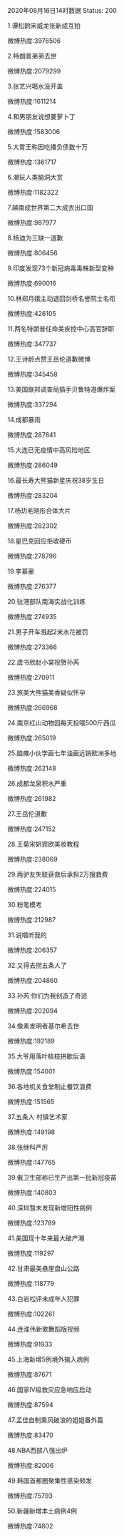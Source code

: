 2020年08月16日14时数据
Status: 200

1.谭松韵宋威龙张新成互拍

微博热度:3976506

2.特朗普弟弟去世

微博热度:2079299

3.张艺兴喝水没开盖

微博热度:1611214

4.和男朋友说想要萝卜丁

微博热度:1583006

5.大胃王称因吃播负债数十万

微博热度:1361717

6.潮玩人类脑洞大赏

微博热度:1182322

7.越南成世界第二大成衣出口国

微博热度:987977

8.杨迪为三缺一道歉

微博热度:806456

9.印度发现73个新冠病毒毒株新型变种

微博热度:690016

10.林郑月娥主动退回剑桥名誉院士名衔

微博热度:426105

11.两名特朗普任命美疾控中心高官辞职

微博热度:347737

12.王诗龄点赞王岳伦道歉微博

微博热度:345458

13.美国联邦调查局插手贝鲁特港爆炸案

微博热度:337294

14.成都暴雨

微博热度:287841

15.大连已无疫情中高风险地区

微博热度:286049

16.最长寿大熊猫新星庆祝38岁生日

微博热度:283204

17.杨玏毛晓彤合体大片

微博热度:282302

18.星巴克回应拒收硬币

微博热度:278796

19.李慕豪

微博热度:276377

20.驻港部队南海实战化训练

微博热度:274935

21.男子开车溅起2米水花被罚

微博热度:273366

22.虞书欣赵小棠祝贺孙芮

微博热度:270911

23.旅美大熊猫美香疑似怀孕

微博热度:266968

24.南京红山动物园每天投喂500斤西瓜

微博热度:265019

25.脑瘫小伙学画七年油画远销欧洲多地

微博热度:262148

26.成都龙泉积水严重

微博热度:261982

27.王岳伦道歉

微博热度:247152

28.王菊宋妍霏欧美妆教程

微博热度:238069

29.两驴友失联获救后承担2万搜救费

微博热度:224015

30.粉笔模考

微博热度:212987

31.说唱听我的

微博热度:206357

32.又得去捞五条人了

微博热度:204860

33.孙芮 你们为我创造了奇迹

微博热度:202094

34.像素发明者基尔希去世

微博热度:192189

35.大爷用落叶枯枝拼歇后语

微博热度:154001

36.各地机关食堂制止餐饮浪费

微博热度:151565

37.五条人 村镇艺术家

微博热度:149198

38.张继科严厉

微博热度:147765

39.俄卫生部称已生产出第一批新冠疫苗

微博热度:140803

40.深圳暂未发现新增阳性病例

微博热度:123789

41.美国现十年来最大破产潮

微博热度:119297

42.甘肃最美悬崖盘山公路

微博热度:118779

43.白岩松评未成年人犯罪

微博热度:102261

44.连淮伟新歌舞蹈版视频

微博热度:91933

45.上海新增5例境外输入病例

微博热度:87671

46.国家Ⅳ级救灾应急响应启动

微博热度:87594

47.孟佳自制乘风破浪的姐姐番外篇

微博热度:83470

48.NBA西部八强出炉

微博热度:82006

49.韩国首都圈聚集性感染频发

微博热度:75793

50.新疆新增本土病例4例

微博热度:74802

